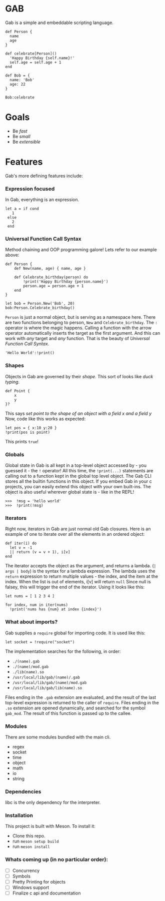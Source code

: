 # GAB
Gab is a simple and embeddable scripting language.

```
def Person {
  name
  age
}

def celebrate[Person]()
  'Happy Birthday {self.name}!'
  self.age = self.age + 1
end

def Bob = {
  name: 'Bob'
  age: 22
}

Bob:celebrate
```
# Goals
 - Be *fast*
 - Be *small*
 - Be *extensible*
# Features
Gab's more defining features include:
### Expression focused
In Gab, everything is an expression. 
```
let a = if cond
   1
 else
   2
 end
```
### Universal Function Call Syntax
Method chaining and OOP programming galore! Lets refer to our example above:
```
def Person {
    def New(name, age) { name, age }

    def Celebrate_birthday(person) do
        !print('Happy Birthday {person.name}')
        person.age = person.age + 1
    end
}

let bob = Person.New('Bob', 20)
bob:Person.Celebrate_birthday()

```
`Person` is just a normal object, but is serving as a namespace here. There are two functions belonging to person, `New` and `Celebrate_birthday`. 
The `:` operator is where the magic happens. Calling a function with the arrow operator automatically inserts the target as the first argument. And this can work with *any* target and *any* function. That is the beauty of *Universal Function Call Syntax*.
```
'Hello World':!print()
```
### Shapes
Objects in Gab are governed by their *shape*. This sort of looks like *duck typing*.
```
def Point {
    x
    y
}?
```
This says *set point to the shape of an object with a field x and a field y*
Now, code like this works as expected:
```
let pos = { x:10 y:20 }
!print(pos is point)
```
This prints `true`!
### Globals
Global state in Gab is all kept in a top-level object accessed by - you guessed it - the `!` operator!
All this time, the `!print(...)` statements are calling out to a function kept in the global top level object.
The Gab CLI stores all the builtin functions in this object. If you embed Gab in your c projects, you can easily
extend this object with your own built-ins.
The object is also useful wherever global state is - like in the REPL!
```
>>>  !msg = 'hello world'
>>>  !print(!msg)
```
### Iterators
Right now, iterators in Gab are just normal old Gab closures.
Here is an example of one to iterate over all the elements in an ordered object:
```
def iter(i) do
  let v = -1
  || return (v = v + 1), i[v]
end
```
The iterator accepts the object as the argument, and returns a lambda.
(`| args | body`) is the syntax for a lambda expression.
The lambda uses the `return` expression to return multiple values -  the index, and the item at the index. When the list is out of elements, i[v] will return `null`
Since null is falsey, this will trigger the end of the iterator. Using it looks like this:
```
let nums = [ 1 2 3 4 ]

for index, num in iter(nums)
  !print('nums has {num} at index {index}')
```
### What about imports?
Gab supplies a `require` global for importing code. 
It is used like this:
```
let socket = !require("socket")
```
The implementation searches for the following, in order:
 - `./(name).gab`
 - `./(name)/mod.gab`
 - `./lib(name).so`
 - `/usr/local/lib/gab/(name)/.gab`
 - `/usr/local/lib/gab/(name)/mod.gab`
 - `/usr/local/lib/gab/lib(name).so`

 Files ending in the `.gab` extension are evaluated, and the result of the last top-level expression is returned to the caller of `require`. Files ending in the `.so` extension are opened dynamically, and searched for the symbol `gab_mod`. The result of this function is passed up to the callee.
### Modules
There are some modules bundled with the main cli.
  - regex
  - socket
  - time
  - object
  - math
  - io
  - string
### Dependencies
libc is the only dependency for the interpreter.
### Installation
This project is built with Meson. To install it:
  - Clone this repo.
  - run `meson setup build`
  - run `meson install`
### Whats coming up (in no particular order):
 - [ ] Concurrency
 - [ ] Symbols
 - [ ] Pretty Printing for objects
 - [ ] Windows support
 - [ ] Finalize c api and documentation
